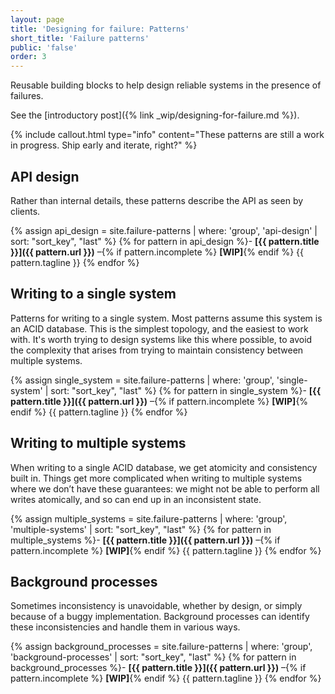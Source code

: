 ```yaml
---
layout: page
title: 'Designing for failure: Patterns'
short_title: 'Failure patterns'
public: 'false'
order: 3
---
```


Reusable building blocks to help design reliable systems in the presence of failures.

<!-- TODO: link to published post -->
See the [introductory post]({% link _wip/designing-for-failure.md %}).

{% include callout.html
  type="info"
  content="These patterns are still a work in progress. Ship early and iterate, right?"
%}

## API design

Rather than internal details, these patterns describe the API as seen by clients.

{% assign api_design = site.failure-patterns | where: 'group', 'api-design' | sort: "sort_key", "last" %}
{% for pattern in api_design %}- **[{{ pattern.title }}]({{ pattern.url }})**&nbsp;–{% if pattern.incomplete %} **[WIP]**{% endif %} {{ pattern.tagline }}
{% endfor %}

## Writing to a single system

Patterns for writing to a single system. Most patterns assume this system is an ACID database. This is the simplest topology, and the easiest to work with. It's worth trying to design systems like this where possible, to avoid the complexity that arises from trying to maintain consistency between multiple systems.

{% assign single_system = site.failure-patterns | where: 'group', 'single-system' | sort: "sort_key", "last" %}
{% for pattern in single_system %}- **[{{ pattern.title }}]({{ pattern.url }})**&nbsp;–{% if pattern.incomplete %} **[WIP]**{% endif %} {{ pattern.tagline }}
{% endfor %}

## Writing to multiple systems

When writing to a single ACID database, we get atomicity and consistency built in. Things get more complicated when writing to multiple systems where we don’t have these guarantees: we might not be able to perform all writes atomically, and so can end up in an inconsistent state.

{% assign multiple_systems = site.failure-patterns | where: 'group', 'multiple-systems' | sort: "sort_key", "last" %}
{% for pattern in multiple_systems %}- **[{{ pattern.title }}]({{ pattern.url }})**&nbsp;–{% if pattern.incomplete %} **[WIP]**{% endif %} {{ pattern.tagline }}
{% endfor %}

## Background processes

Sometimes inconsistency is unavoidable, whether by design, or simply because of a buggy implementation. Background processes can identify these inconsistencies and handle them in various ways.

{% assign background_processes = site.failure-patterns | where: 'group', 'background-processes' | sort: "sort_key", "last" %}
{% for pattern in background_processes %}- **[{{ pattern.title }}]({{ pattern.url }})**&nbsp;–{% if pattern.incomplete %} **[WIP]**{% endif %} {{ pattern.tagline }}
{% endfor %}
